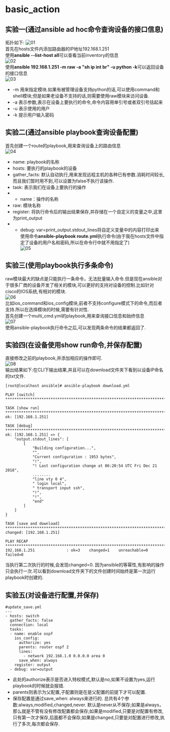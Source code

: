 # basic_action
## 实验一(通过ansible ad hoc命令查询设备的接口信息)
拓扑如下:
![01](/images/cisco/ios/topo.PNG)  
首先在hosts文件内添加路由器的IP地址192.168.1.251  
使用**ansible --list-host all**可以查看当前inventory的信息  
![02](/images/cisco/ios/list-host.PNG)  
使用**ansible 192.168.1.251 -m raw -a "sh ip int br" -u python -k**可以返回设备的接口信息  
![03](/images/cisco/ios/basic_action_3.PNG)  
* -m 用来指定模块.如果有被管理设备支持python的话,可以使用command和shell模块;但是如果老设备不支持的话,则需要使用raw模块来访问设备.  
* -a 表示参数,表示在设备上要执行的命令,命令内容用单引号或者双引号括起来  
* -u 表示使用的用户
* -k 提示用户输入密码
## 实验二(通过ansible playbook查询设备配置)
首先创建一个route的playbook,用来查询设备上的路由信息  
![04](/images/cisco/ios/basic_action_4.png)  
* name: playbook的名称
* hosts: 要执行的playbook的设备
* gather_facts: 默认自动执行,用来发现远程主机的各种已有参数.消耗时间较长,而且我们暂时用不到,可以设置为false不执行该操作.
* task: 表示我们在设备上要执行的操作
* - name：操作的名称
* raw: 模块名称
* register: 将执行命令后的输出结果保存,并存储在一个自定义的变量之中,这里为print_output
* - debug: var=print_output.stdout_lines将自定义变量中的内容打印出来
使用命令**ansible-playbook route.yml**执行命令(由于我在hosts文件中指定了设备的用户名和密码,所以在命令行中就不用指定了)  
![05](/images/cisco/ios/basic_action_5.png)  
## 实验三(使用playbook执行多条命令)
raw模块最大的缺点是只能执行一条命令，无法批量输入命令.但是现在ansible对于很多厂商的设备开发了相关的模块,可以更好的支持对设备的控制.比如针对cisco的IOS系统,有相对的模块.  
![06](/images/cisco/ios/basic_action_6.png)  
比如ios_command和ios_config模块,前者不支持configure模式下的命令,而后者支持.所以在选择模块的时候,需要有针对性.  
首先创建一个multi_cmd.yml的playbook,用来查询接口信息和始终信息  
![07](/images/cisco/ios/basic_action_7.png)  
使用ansible-playbook执行命令之后,可以发现两条命令的结果都返回了.  
## 实验四(在设备使用show run命令,并保存配置)  
直接修改之前的playbook,并添加相应的操作即可.  
![08](/images/cisco/ios/basic_action_8.png)  
输出结果如下:在CLI下输出结果,并且可以在download文件夹下看到以设备IP命名的txt文件.  
```
[root@localhost ansible]# ansible-playbook download.yml

PLAY [switch] ********************************************************************************************************************

TASK [show run] ******************************************************************************************************************
ok: [192.168.1.251]

TASK [debug] *********************************************************************************************************************
ok: [192.168.1.251] => {
    "output.stdout_lines": [
        [
            "Building configuration...",
            "",
            "Current configuration : 1953 bytes",
            "!",
            "! Last configuration change at 06:20:54 UTC Fri Dec 21 2018",
            ........
            "line vty 0 4",
            " login local",
            " transport input ssh",
            "!",
            "!",
            "end"
        ]
    ]
}

TASK [save and download] *********************************************************************************************************
changed: [192.168.1.251]

PLAY RECAP ***********************************************************************************************************************
192.168.1.251              : ok=3    changed=1    unreachable=0    failed=0  
```
当执行第二次执行的时候,会发现changed=0. 因为ansible的等幂性,有影响的操作只会执行一次.可以看到download文件夹下的文件创建时间始终是第一次运行playbook时创建的.
## 实验五(对设备进行配置,并保存)
```
#update_save.yml
---
- hosts: switch
  gather_facts: false
  connection: local
  tasks:
  - name: enable ospf
    ios_config:
      authorize: yes
      parents: router ospf 2
      lines:
        - network 192.168.1.0 0.0.0.0 area 0
      save_when: always
    register: output
  - debug: var=output
```
* 此处的authorize表示是否进入特权模式,默认是no,如果不设置为yes,运行playbook的时候就会报错.
* parents则表示为父配置,子配置则是在是父配置的前提下才可以配置.
* 保存配置是通过save_when: always来进行的. 总共有4个参数:always,modified,changed,never. 默认是never从不保存;如果是always，那么就是不管有没有修改配置都会保存;如果是modified,只要是对配置有修改,只有第一次才保存,后面都不会保存;如果是changed,只要是对配置进行修改,执行了多次,每次都会保存.
